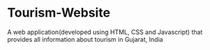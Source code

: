 # Tourism-Website
A web application(developed using HTML, CSS and Javascript) that provides all information about tourism in Gujarat, India

